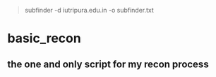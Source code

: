 > subfinder -d iutripura.edu.in -o subfinder.txt

# basic_recon

## the one and only script for my recon process
